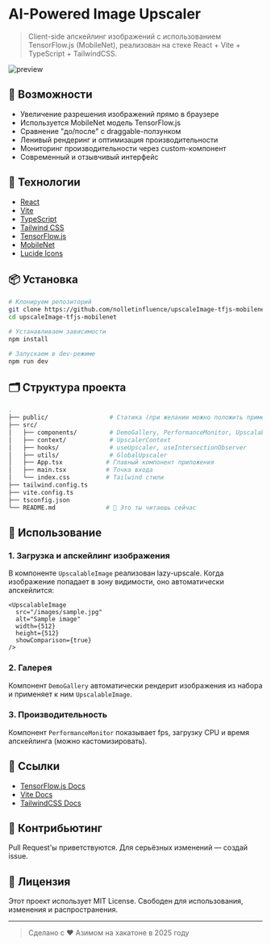 # AI-Powered Image Upscaler

> Client-side апскейлинг изображений с использованием TensorFlow.js (MobileNet), реализован на стеке React + Vite + TypeScript + TailwindCSS.

![preview](./public/screenshot.png)

## 🚀 Возможности

- Увеличение разрешения изображений прямо в браузере
- Используется MobileNet модель TensorFlow.js
- Сравнение "до/после" с draggable-ползунком
- Ленивый рендеринг и оптимизация производительности
- Мониторинг производительности через custom-компонент
- Современный и отзывчивый интерфейс

## 🧠 Технологии

- [React](https://reactjs.org/)
- [Vite](https://vitejs.dev/)
- [TypeScript](https://www.typescriptlang.org/)
- [Tailwind CSS](https://tailwindcss.com/)
- [TensorFlow.js](https://www.tensorflow.org/js)
- [MobileNet](https://github.com/tensorflow/tfjs-models/tree/master/mobilenet)
- [Lucide Icons](https://lucide.dev/)

## 📦 Установка

```bash
# Клонируем репозиторий
git clone https://github.com/nolletinfluence/upscaleImage-tfjs-mobilenet
cd upscaleImage-tfjs-mobilenet

# Устанавливаем зависимости
npm install

# Запускаем в dev-режиме
npm run dev
```

## 🗂 Структура проекта

```bash
.
├── public/                 # Статика (при желании можно положить пример изображений)
├── src/
│   ├── components/         # DemoGallery, PerformanceMonitor, UpscalableImage и т.д.
│   ├── context/            # UpscalerContext
│   ├── hooks/              # useUpscaler, useIntersectionObserver
│   ├── utils/              # GlobalUpscaler
│   ├── App.tsx            # Главный компонент приложения
│   ├── main.tsx           # Точка входа
│   └── index.css          # Tailwind стили
├── tailwind.config.ts
├── vite.config.ts
├── tsconfig.json
└── README.md              # 📄 Это ты читаешь сейчас
```

## 📸 Использование

### 1. Загрузка и апскейлинг изображения

В компоненте `UpscalableImage` реализован lazy-upscale. Когда изображение попадает в зону видимости, оно автоматически апскейлится:

```tsx
<UpscalableImage
  src="/images/sample.jpg"
  alt="Sample image"
  width={512}
  height={512}
  showComparison={true}
/>
```

### 2. Галерея

Компонент `DemoGallery` автоматически рендерит изображения из набора и применяет к ним `UpscalableImage`.

### 3. Производительность

Компонент `PerformanceMonitor` показывает fps, загрузку CPU и время апскейлинга (можно кастомизировать).

## 🔗 Ссылки

- [TensorFlow.js Docs](https://js.tensorflow.org/)
- [Vite Docs](https://vitejs.dev/guide/)
- [TailwindCSS Docs](https://tailwindcss.com/docs)

## 🤝 Контрибьютинг

Pull Request'ы приветствуются. Для серьёзных изменений — создай issue.

## 📄 Лицензия

Этот проект использует MIT License. Свободен для использования, изменения и распространения.

---

> Сделано с ❤️ Азимом на хакатоне в 2025 году